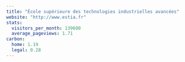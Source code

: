 ```yaml
---
title: "École supérieure des technologies industrielles avancées"
website: "http://www.estia.fr"
stats:
  visitors_per_month: 139600
  average_pageviews: 1.71
carbon:
  home: 1.19
  legal: 0.28
---
```

